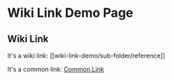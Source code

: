 # Wiki Link Demo Page

## Wiki Link

It's a wiki link: [[wiki-link-demo/sub-folder/reference]]

It's a common link: [Common Link](https://baidu.com)
